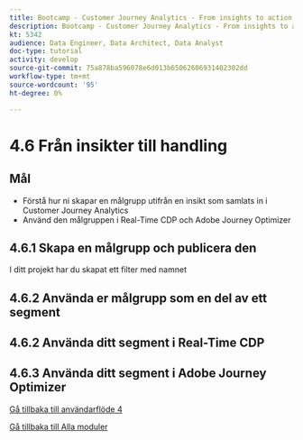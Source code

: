 ```yaml
---
title: Bootcamp - Customer Journey Analytics - From insights to action - Brazil
description: Bootcamp - Customer Journey Analytics - From insights to action - Brazil
kt: 5342
audience: Data Engineer, Data Architect, Data Analyst
doc-type: tutorial
activity: develop
source-git-commit: 75a878ba596078e6d013b65062606931402302dd
workflow-type: tm+mt
source-wordcount: '95'
ht-degree: 0%

---
```


# 4.6 Från insikter till handling

## Mål

- Förstå hur ni skapar en målgrupp utifrån en insikt som samlats in i Customer Journey Analytics
- Använd den målgruppen i Real-Time CDP och Adobe Journey Optimizer

## 4.6.1 Skapa en målgrupp och publicera den

I ditt projekt har du skapat ett filter med namnet

## 4.6.2 Använda er målgrupp som en del av ett segment


## 4.6.2 Använda ditt segment i Real-Time CDP

## 4.6.3 Använda ditt segment i Adobe Journey Optimizer

[Gå tillbaka till användarflöde 4](./uc4.md)

[Gå tillbaka till Alla moduler](./../../overview.md)

